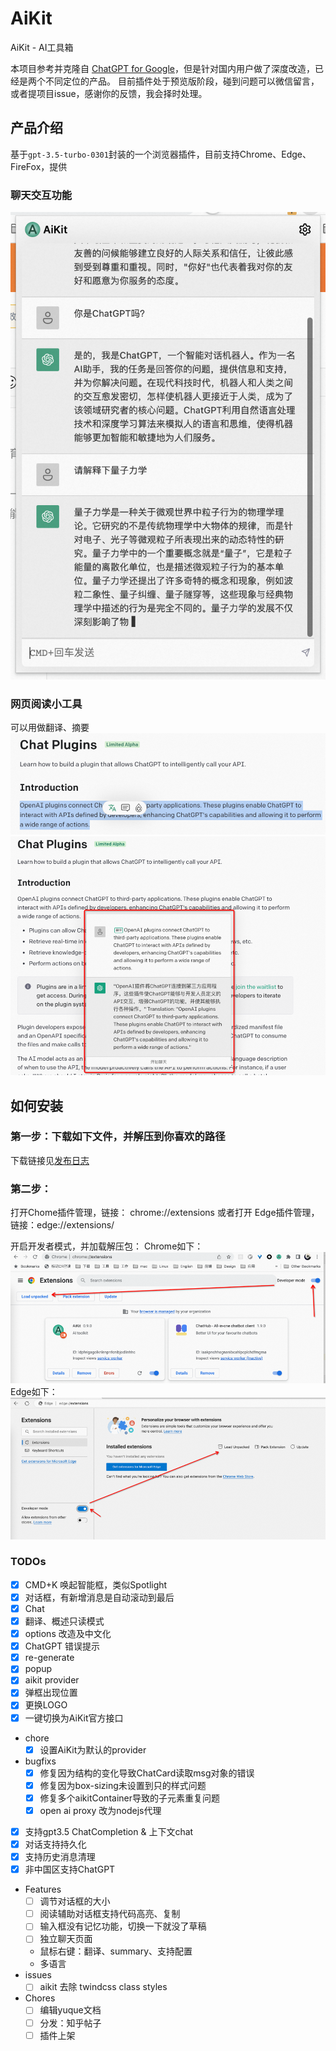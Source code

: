 # AiKit

AiKit - AI工具箱

本项目参考并克隆自 [ChatGPT for Google](https://github.com/wong2/chatgpt-google-extension)，但是针对国内用户做了深度改造，已经是两个不同定位的产品。
目前插件处于预览版阶段，碰到问题可以微信留言，或者提项目issue，感谢你的反馈，我会择时处理。

## 产品介绍

基于`gpt-3.5-turbo-0301`封装的一个浏览器插件，目前支持Chrome、Edge、FireFox，提供
### 聊天交互功能
![Chat Snapshot](./docs/snapshot-chat.png)

### 网页阅读小工具
可以用做翻译、摘要
![Reading tool](./docs/snapshot-reading-0.png)
![Reading tool2](docs/snapshot-reading-1.png)

## 如何安装
### 第一步：下载如下文件，并解压到你喜欢的路径
下载链接见[发布日志](https://www.yuque.com/wnow20/aikit/releases-notes)

### 第二步：
打开Chome插件管理，链接： chrome://extensions
或者打开 Edge插件管理，链接：edge://extensions/

开启开发者模式，并加载解压包：
Chrome如下：
![img.png](./docs/install-unpacked-in-chrome.png)
Edge如下：
![img.png](./docs/install-unpacked-in-edge.png)

### TODOs
- [x] CMD+K 唤起智能框，类似Spotlight
- [x] 对话框，有新增消息是自动滚动到最后
- [x] Chat
- [x] 翻译、概述只读模式
- [x] options 改造及中文化
- [x] ChatGPT 错误提示
- [x] re-generate
- [x] popup
- [x] aikit provider
- [x] 弹框出现位置
- [x] 更换LOGO
- [x] 一键切换为AiKit官方接口
- chore
    - [x] 设置AiKit为默认的provider
- bugfixs
    - [x] 修复因为结构的变化导致ChatCard读取msg对象的错误
    - [x] 修复因为box-sizing未设置到只的样式问题
    - [x] 修复多个aikitContainer导致的子元素重复问题
    - [x] open ai proxy 改为nodejs代理
- [x] 支持gpt3.5 ChatCompletion & 上下文chat
- [x] 对话支持持久化
- [x] 支持历史消息清理
- [x] 非中国区支持ChatGPT
- Features
  - [ ] 调节对话框的大小
  - [ ] 阅读辅助对话框支持代码高亮、复制
  - [ ] 输入框没有记忆功能，切换一下就没了草稿
  - [ ] 独立聊天页面
  - 鼠标右键：翻译、summary、支持配置
  - 多语言
- issues
  - [ ] aikit 去除 twindcss class styles
- Chores
  - [ ] 编辑yuque文档
  - [ ] 分发：知乎帖子
  - [ ] 插件上架
